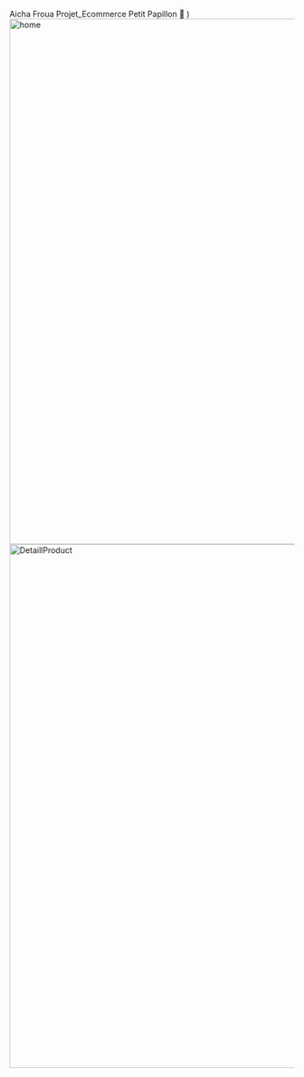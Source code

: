 Aicha Froua Projet_Ecommerce
Petit Papillon 🦋
)
<img width="929" alt="home" src="https://github.com/user-attachments/assets/1c7f9925-9bbc-4353-8a76-724c6459acaa" />
<img width="926" alt="DetaillProduct" src="https://github.com/user-attachments/assets/9f8d6bc2-bf7e-4c8d-b70b-da0a0b69e8a3" />
